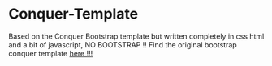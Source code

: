 # Conquer-Template
Based on the Conquer Bootstrap template but written completely in css html and a bit of javascript, NO BOOTSTRAP !! Find the original bootstrap conquer template <a href="https://templatemo.com/tm-476-conquer">here !!!</a>
